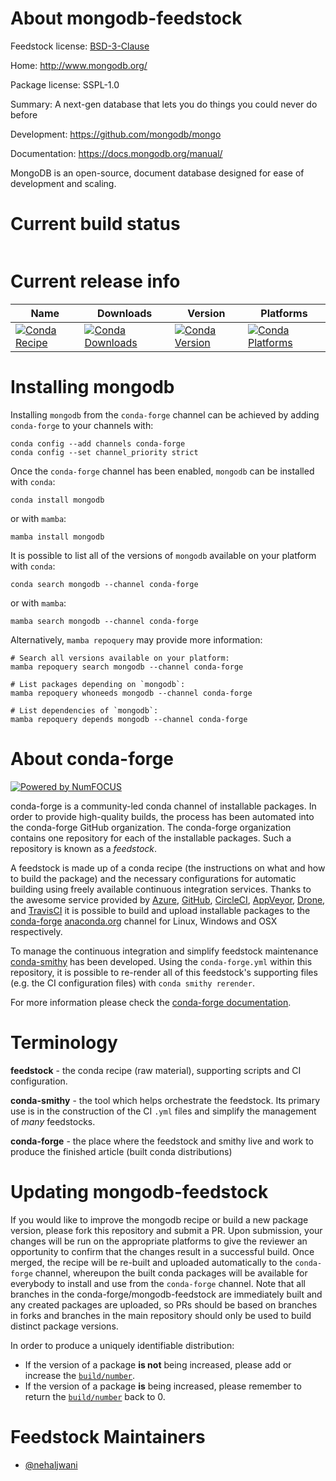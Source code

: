 About mongodb-feedstock
=======================

Feedstock license: [BSD-3-Clause](https://github.com/conda-forge/mongodb-feedstock/blob/main/LICENSE.txt)

Home: http://www.mongodb.org/

Package license: SSPL-1.0

Summary: A next-gen database that lets you do things you could never do before

Development: https://github.com/mongodb/mongo

Documentation: https://docs.mongodb.org/manual/

MongoDB is an open-source, document database designed for ease of
development and scaling.


Current build status
====================


<table>
</table>

Current release info
====================

| Name | Downloads | Version | Platforms |
| --- | --- | --- | --- |
| [![Conda Recipe](https://img.shields.io/badge/recipe-mongodb-green.svg)](https://anaconda.org/conda-forge/mongodb) | [![Conda Downloads](https://img.shields.io/conda/dn/conda-forge/mongodb.svg)](https://anaconda.org/conda-forge/mongodb) | [![Conda Version](https://img.shields.io/conda/vn/conda-forge/mongodb.svg)](https://anaconda.org/conda-forge/mongodb) | [![Conda Platforms](https://img.shields.io/conda/pn/conda-forge/mongodb.svg)](https://anaconda.org/conda-forge/mongodb) |

Installing mongodb
==================

Installing `mongodb` from the `conda-forge` channel can be achieved by adding `conda-forge` to your channels with:

```
conda config --add channels conda-forge
conda config --set channel_priority strict
```

Once the `conda-forge` channel has been enabled, `mongodb` can be installed with `conda`:

```
conda install mongodb
```

or with `mamba`:

```
mamba install mongodb
```

It is possible to list all of the versions of `mongodb` available on your platform with `conda`:

```
conda search mongodb --channel conda-forge
```

or with `mamba`:

```
mamba search mongodb --channel conda-forge
```

Alternatively, `mamba repoquery` may provide more information:

```
# Search all versions available on your platform:
mamba repoquery search mongodb --channel conda-forge

# List packages depending on `mongodb`:
mamba repoquery whoneeds mongodb --channel conda-forge

# List dependencies of `mongodb`:
mamba repoquery depends mongodb --channel conda-forge
```


About conda-forge
=================

[![Powered by
NumFOCUS](https://img.shields.io/badge/powered%20by-NumFOCUS-orange.svg?style=flat&colorA=E1523D&colorB=007D8A)](https://numfocus.org)

conda-forge is a community-led conda channel of installable packages.
In order to provide high-quality builds, the process has been automated into the
conda-forge GitHub organization. The conda-forge organization contains one repository
for each of the installable packages. Such a repository is known as a *feedstock*.

A feedstock is made up of a conda recipe (the instructions on what and how to build
the package) and the necessary configurations for automatic building using freely
available continuous integration services. Thanks to the awesome service provided by
[Azure](https://azure.microsoft.com/en-us/services/devops/), [GitHub](https://github.com/),
[CircleCI](https://circleci.com/), [AppVeyor](https://www.appveyor.com/),
[Drone](https://cloud.drone.io/welcome), and [TravisCI](https://travis-ci.com/)
it is possible to build and upload installable packages to the
[conda-forge](https://anaconda.org/conda-forge) [anaconda.org](https://anaconda.org/)
channel for Linux, Windows and OSX respectively.

To manage the continuous integration and simplify feedstock maintenance
[conda-smithy](https://github.com/conda-forge/conda-smithy) has been developed.
Using the ``conda-forge.yml`` within this repository, it is possible to re-render all of
this feedstock's supporting files (e.g. the CI configuration files) with ``conda smithy rerender``.

For more information please check the [conda-forge documentation](https://conda-forge.org/docs/).

Terminology
===========

**feedstock** - the conda recipe (raw material), supporting scripts and CI configuration.

**conda-smithy** - the tool which helps orchestrate the feedstock.
                   Its primary use is in the construction of the CI ``.yml`` files
                   and simplify the management of *many* feedstocks.

**conda-forge** - the place where the feedstock and smithy live and work to
                  produce the finished article (built conda distributions)


Updating mongodb-feedstock
==========================

If you would like to improve the mongodb recipe or build a new
package version, please fork this repository and submit a PR. Upon submission,
your changes will be run on the appropriate platforms to give the reviewer an
opportunity to confirm that the changes result in a successful build. Once
merged, the recipe will be re-built and uploaded automatically to the
`conda-forge` channel, whereupon the built conda packages will be available for
everybody to install and use from the `conda-forge` channel.
Note that all branches in the conda-forge/mongodb-feedstock are
immediately built and any created packages are uploaded, so PRs should be based
on branches in forks and branches in the main repository should only be used to
build distinct package versions.

In order to produce a uniquely identifiable distribution:
 * If the version of a package **is not** being increased, please add or increase
   the [``build/number``](https://docs.conda.io/projects/conda-build/en/latest/resources/define-metadata.html#build-number-and-string).
 * If the version of a package **is** being increased, please remember to return
   the [``build/number``](https://docs.conda.io/projects/conda-build/en/latest/resources/define-metadata.html#build-number-and-string)
   back to 0.

Feedstock Maintainers
=====================

* [@nehaljwani](https://github.com/nehaljwani/)

